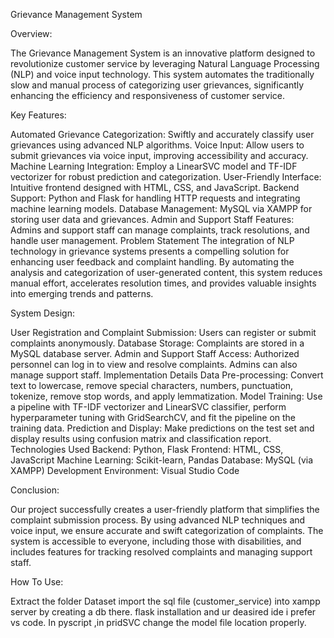 Grievance Management System

Overview:

The Grievance Management System is an innovative platform designed to revolutionize customer service by leveraging Natural Language Processing (NLP) and voice input technology. This system automates the traditionally slow and manual process of categorizing user grievances, significantly enhancing the efficiency and responsiveness of customer service.

Key Features:

Automated Grievance Categorization: Swiftly and accurately classify user grievances using advanced NLP algorithms.
Voice Input: Allow users to submit grievances via voice input, improving accessibility and accuracy.
Machine Learning Integration: Employ a LinearSVC model and TF-IDF vectorizer for robust prediction and categorization.
User-Friendly Interface: Intuitive frontend designed with HTML, CSS, and JavaScript.
Backend Support: Python and Flask for handling HTTP requests and integrating machine learning models.
Database Management: MySQL via XAMPP for storing user data and grievances.
Admin and Support Staff Features: Admins and support staff can manage complaints, track resolutions, and handle user management.
Problem Statement
The integration of NLP technology in grievance systems presents a compelling solution for enhancing user feedback and complaint handling. By automating the analysis and categorization of user-generated content, this system reduces manual effort, accelerates resolution times, and provides valuable insights into emerging trends and patterns.

System Design:

User Registration and Complaint Submission: Users can register or submit complaints anonymously.
Database Storage: Complaints are stored in a MySQL database server.
Admin and Support Staff Access: Authorized personnel can log in to view and resolve complaints. Admins can also manage support staff.
Implementation Details
Data Pre-processing: Convert text to lowercase, remove special characters, numbers, punctuation, tokenize, remove stop words, and apply lemmatization.
Model Training: Use a pipeline with TF-IDF vectorizer and LinearSVC classifier, perform hyperparameter tuning with GridSearchCV, and fit the pipeline on the training data.
Prediction and Display: Make predictions on the test set and display results using confusion matrix and classification report.
Technologies Used
Backend: Python, Flask
Frontend: HTML, CSS, JavaScript
Machine Learning: Scikit-learn, Pandas
Database: MySQL (via XAMPP)
Development Environment: Visual Studio Code

Conclusion:

Our project successfully creates a user-friendly platform that simplifies the complaint submission process. By using advanced NLP techniques and voice input, we ensure accurate and swift categorization of complaints. The system is accessible to everyone, including those with disabilities, and includes features for tracking resolved complaints and managing support staff.



How To Use:

Extract the folder Dataset 
import the sql file (customer_service) into xampp server by creating a db there.
flask installation and ur deasired ide i prefer vs code. 
In pyscript ,in pridSVC change the model file location properly. 
